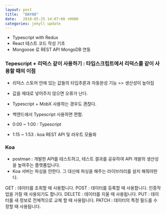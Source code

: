 ```yaml
---
layout: post
title:  "DAY08"
date:   2018-05-25 14:07:00 +0900
categories: jekyll update
---
```


* Typescript with Redux
* React 테스트 코드 작성 기초
* Mongoose 로 REST API MongoDB 연동

### Tepescript + 리덕스 같이 사용하기 : 타입스크립트에서 리덕스를 같이 사용할 때의 이점

* 리덕스 스토어 안에 있는 값들의 타입추론과 자동완성 기능 => 생산성이 높아짐
* 값을 제대로 넣어주지 않으면 오류가 난다.
* Typescript + MobX 사용하는 경우도 괜찮다.
* 백앤드에서 Typescript 사용하면 편함.

* 0:00 ~ 1:00 : Typescript
* 1:15 ~ 1:53 : koa REST API 및 라우트 모듈화


### Koa

* postman : 개발한 API를 테스트하고, 테스트 결과를 공유하여 API 개발의 생산성을 높여주는 플랫폼입니다.
* Koa 서버는 파싱을 안한다. 그 대신에 파싱을 해주는 라이브러리를 설치 해줘야한다.

 GET : 데이터를 조회할 때 사용합니다.
 POST : 데이터를 등록할 때 사용합니다. 인증작업을 거칠 때 사용되기도 합니다.
 DELETE : 데이터를 지울 때 사용됩니다.
 PUT : 데이터를 새 정보로 전체적으로 교체 할 때 사용됩니다.
 PATCH : 데이터의 특정 필드를 수정할 때 사용됩니다.

